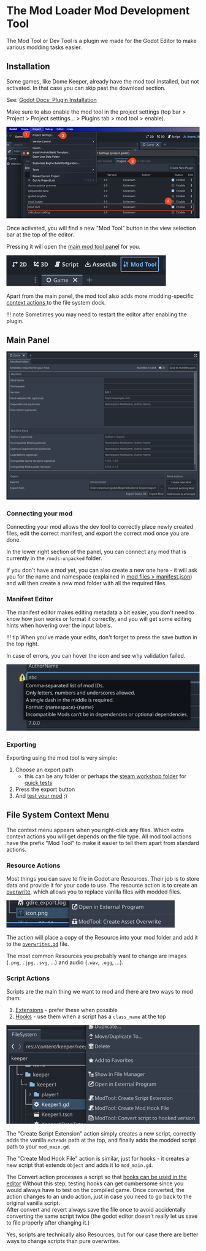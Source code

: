 # The Mod Loader Mod Development Tool

The Mod Tool or Dev Tool is a plugin we made for the Godot Editor to make various modding tasks easier.

## Installation

Some games, like Dome Keeper, already have the mod tool installed, but not activated. In that case you can skip past
the download section. 

See: [Godot Docs: Plugin Installation](https://docs.godotengine.org/en/stable/tutorials/plugins/editor/installing_plugins.html)

Make sure to also enable the mod tool in the project settings 
(top bar > Project > Project settings... > Plugins tab > mod tool > enable). 

![image showing the steps required to enable the plugin](_media/enabling_plugins.png)

Once activated, you will find a new "Mod Tool" button in the view selection bar at the top of the editor.

Pressing it will open the [main mod tool panel](#main-panel) for you.

![image showing the new mod tool button at the top](_media/mod_tool_button.png)

Apart from the main panel, the mod tool also adds more modding-specific [context actions 
](#file-system-context-menu) to the file system dock.

!!! note
    Sometimes you may need to restart the editor after enabling the plugin.

## Main Panel

![mod_tool_panel](_media/mod_tool_panel.png)

### Connecting your mod

Connecting your mod allows the dev tool to correctly place newly created files, edit the correct manifest, 
and export the correct mod once you are done.

In the lower right section of the panel, you can connect any mod that is currently in the `/mods-unpacked`
folder. 

If you don't have a mod yet, you can also create a new one here - it will ask you for the name
and namespace (explained in [mod files > manifest.json](../mod_files.md#manifestjson)) and will then create
a new mod folder with all the required files. 

### Manifest Editor

The manifest editor makes editing metadata a bit easier, you don't need to know how json works
or format it correctly, and you will get some editing hints when hovering over the input labels.

!!! tip
    When you've made your edits, don't forget to press the save button in the top right.

In case of errors, you can hover the icon and see why validation failed.

![mod_tool_manifest_validation](_media/mod_tool_manifest_validation.png)

### Exporting

Exporting using the mod tool is very simple:

1. Choose an export path
    - this can be any folder or perhaps the [steam workshop folder](../file_paths.md#workshop-folder) for [quick tests](../testing_debugging.md#quick-steam-workshop-test)
2. Press the export button
3. And [test your mod](../testing_debugging.md) ;)


## File System Context Menu

The context menu appears when you right-click any files. Which extra context actions you 
will get depends on the file type. All mod tool actions have the prefix "Mod Tool" to make 
it easier to tell them apart from standard actions.

### Resource Actions

Most things you can save to file in Godot are Resources. Their job is to store data and provide
it for your code to use. The resource action is to create an [overwrite](../overwriting_game_resources.md), 
which allows you to replace vanilla files with modded files.

![mod_tool_resource_context_actions](_media/mod_tool_resource_context_actions.png)

The action will place a copy of the Resource into your mod folder and add it to the 
[`overwrites.gd`](../overwriting_game_resources.md) file.

The most common Resources you probably want to change are images (`.png`, `.jpg`, `.svg`, ...) 
and audio (`.wav`, `.ogg`, ...).

### Script Actions

Scripts are the main thing we want to mod and there are two ways to mod them:
1. [Extensions](../script_extensions.md) - prefer these when possible
2. [Hooks](../script_hooks.md) - use them when a script has a `class_name` at the top

![mod_tool_script_context_actions](_media/mod_tool_script_context_actions.png)

The "Create Script Extension" action simply creates a new script, correctly adds the vanilla `extends` 
path at the top, and finally adds the modded script path to your `mod_main.gd`. 

The "Create Mod Hook File" action is similar, just for hooks - it creates a new script that
extends `Object` and adds it to `mod_main.gd`.

The Convert action processes a script so that [hooks can be used in the editor](../script_hooks.md#hooks-in-the-editor)
Without this step, testing hooks can get cumbersome since you would always have to test
on the compiled game. Once converted, the action changes to an undo action, just in case you need to
go back to the original vanilla script.  
After convert and revert always save the file once to avoid accidentally converting the same script twice
(the godot editor doesn't really let us save to file properly after changing it.)

Yes, scripts are technically also Resources, but for our case there are better ways to change scripts 
than pure overwrites.


